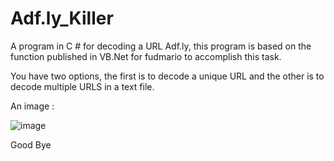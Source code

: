 Adf.ly_Killer
========

A program in C # for decoding a URL Adf.ly, this program is based on the function published in VB.Net for fudmario to accomplish this task.<br>

You have two options, the first is to decode a unique URL and the other is to decode multiple URLS in a text file.<br>

An image :<br>

![image](http://doddyhackman.webcindario.com/images/adfly_killer.jpg)

Good Bye<br>
